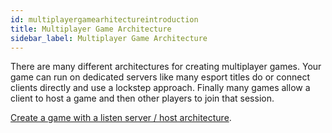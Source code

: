 ```yaml
---
id: multiplayergamearhitectureintroduction
title: Multiplayer Game Architecture
sidebar_label: Multiplayer Game Architecture
---
```




There are many different architectures for creating multiplayer games. Your game can run on dedicated servers like many esport titles do or connect clients directly and use a lockstep approach.  Finally many games allow a client to host a game and then other players to join that session.

[Create a game with a listen server / host architecture](listenserverhostarchitecture.md).